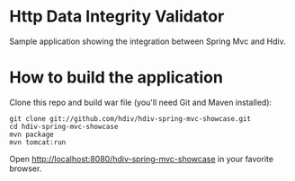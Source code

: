Http Data Integrity Validator
=============================
Sample application showing the integration between Spring Mvc and Hdiv.

How to build the application
============================
Clone this repo and build war file (you'll need Git and Maven installed):

    git clone git://github.com/hdiv/hdiv-spring-mvc-showcase.git
    cd hdiv-spring-mvc-showcase
    mvn package
    mvn tomcat:run

Open [http://localhost:8080/hdiv-spring-mvc-showcase](http://localhost:8080/hdiv-spring-mvc-showcase) in your favorite browser.